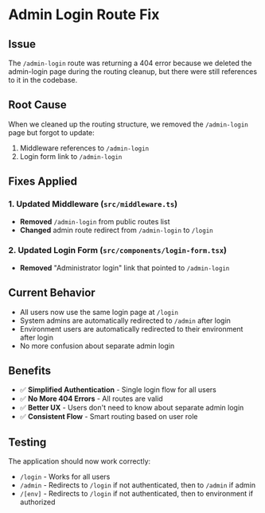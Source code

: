 # Admin Login Route Fix

## Issue

The `/admin-login` route was returning a 404 error because we deleted the
admin-login page during the routing cleanup, but there were still references to
it in the codebase.

## Root Cause

When we cleaned up the routing structure, we removed the `/admin-login` page but
forgot to update:

1. Middleware references to `/admin-login`
2. Login form link to `/admin-login`

## Fixes Applied

### 1. Updated Middleware (`src/middleware.ts`)

- **Removed** `/admin-login` from public routes list
- **Changed** admin route redirect from `/admin-login` to `/login`

### 2. Updated Login Form (`src/components/login-form.tsx`)

- **Removed** "Administrator login" link that pointed to `/admin-login`

## Current Behavior

- All users now use the same login page at `/login`
- System admins are automatically redirected to `/admin` after login
- Environment users are automatically redirected to their environment after
  login
- No more confusion about separate admin login

## Benefits

- ✅ **Simplified Authentication** - Single login flow for all users
- ✅ **No More 404 Errors** - All routes are valid
- ✅ **Better UX** - Users don't need to know about separate admin login
- ✅ **Consistent Flow** - Smart routing based on user role

## Testing

The application should now work correctly:

- `/login` - Works for all users
- `/admin` - Redirects to `/login` if not authenticated, then to `/admin` if
  admin
- `/[env]` - Redirects to `/login` if not authenticated, then to environment if
  authorized
